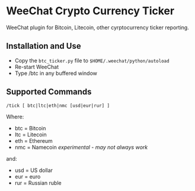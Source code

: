 WeeChat Crypto Currency Ticker
==============================
WeeChat plugin for Bitcoin, Litecoin, other cyrptocurrency ticker reporting.


Installation and Use
--------------------
* Copy the `btc_ticker.py` file to `$HOME/.weechat/python/autoload`
* Re-start WeeChat
* Type /btc in any buffered window


Supported Commands
------------------
```/tick [ btc|ltc|eth|nmc [usd|eur|rur] ]```

Where:
* btc = Bitcoin
* ltc = Litecoin
* eth = Ethereum
* nmc = Namecoin  _experimental - may not always work_

and:

* usd = US dollar
* eur = euro
* rur = Russian ruble

